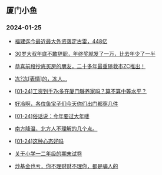 ## 厦门小鱼 
### 2024-01-25

+ [福建迄今最近最大外资落定古雷，448亿](http://bbs.xmfish.com/read-htm-tid-18139787.html)

+ [30岁大叔年底不敢辞职，年终奖就发了一万，比去年少了一半](http://bbs.xmfish.com/read-htm-tid-18139893.html)

+ [恭喜前段抄底买房的朋友，二十多年最重磅救市ZC推出！](http://bbs.xmfish.com/read-htm-tid-18139945.html)

+ [冻?冻[表情]的，冻人…](http://bbs.xmfish.com/read-htm-tid-18139780.html)

+ [[01-24]工资到手7k多在厦门够养家吗？算不算中等水平？](http://bbs.xmfish.com/read-htm-tid-18139932.html)

+ [好冷啊，各位鱼宝子们今天你们出门都穿几件](http://bbs.xmfish.com/read-htm-tid-18139785.html)

+ [[01-24]俗话说：今年要过大年喽](http://bbs.xmfish.com/read-htm-tid-18139913.html)

+ [南方降温，北方人不理解的几个点。](http://bbs.xmfish.com/read-htm-tid-18139951.html)

+ [[01-24]这种心态好吗](http://bbs.xmfish.com/read-htm-tid-18139915.html)

+ [关于小学一二年级的期末试卷](http://bbs.xmfish.com/read-htm-tid-18139926.html)

+ [炒基金也亏，你不理财财不理你，都是骗人的](http://bbs.xmfish.com/read-htm-tid-18139837.html)

